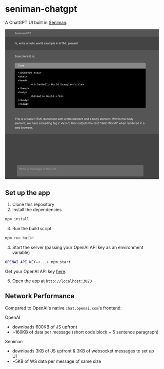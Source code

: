 # seniman-chatgpt
A ChatGPT UI built in [Seniman](https://github.com/senimanjs/seniman).

![Screenshot](img/screenshot.png)

## Set up the app
1. Clone this repository
2. Install the dependencies
```bash
npm install
```
3. Run the build script
```bash
npm run build
```
4. Start the server (passing your OpenAI API key as an environment variable)
```bash
OPENAI_API_KEY=<...> npm start
```
Get your OpenAI API key [here](https://platform.openai.com/account/api-keys).

5. Open the app at `http://localhost:3020`

## Network Performance
Compared to OpenAI's native `chat.openai.com`'s frontend:

OpenAI
- downloads 600KB of JS upfront 
- ~160KB of data per message (short code block + 5 sentence paragraph)

Seniman
- downloads 3KB of JS upfront & 3KB of websocket messages to set up UI
- ~5KB of WS data per message of same size